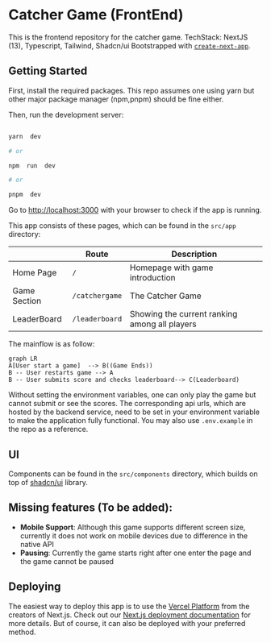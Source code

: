# Catcher Game (FrontEnd)

This is the frontend repository for the catcher game.
TechStack: NextJS (13), Typescript, Tailwind, Shadcn/ui
Bootstrapped with [`create-next-app`](https://github.com/vercel/next.js/tree/canary/packages/create-next-app).

## Getting Started

First, install the required packages. This repo assumes one using yarn but other major package manager (npm,pnpm) should be fine either.

Then, run the development server:

```bash

yarn  dev

# or

npm  run  dev

# or

pnpm  dev

```

Go to [http://localhost:3000](http://localhost:3000) with your browser to check if the app is running.

This app consists of these pages, which can be found in the `src/app` directory:

|              | Route          | Description                                   |
| ------------ | -------------- | --------------------------------------------- |
| Home Page    | `/`            | Homepage with game introduction               |
| Game Section | `/catchergame` | The Catcher Game                              |
| LeaderBoard  | `/leaderboard` | Showing the current ranking among all players |

The mainflow is as follow:

```mermaid
graph LR
A[User start a game]  --> B((Game Ends))
B -- User restarts game --> A
B -- User submits score and checks leaderboard--> C(Leaderboard)
```

Without setting the environment variables, one can only play the game but cannot submit or see the scores.
The corresponding api urls, which are hosted by the backend service, need to be set in your environment variable to make the application fully functional. You may also use `.env.example` in the repo as a reference.

## UI

Components can be found in the `src/components` directory, which builds on top of [shadcn/ui](https://github.com/shadcn/ui) library.

## Missing features (To be added):

- **Mobile Support**: Although this game supports different screen size, currently it does not work on mobile devices due to difference in the native API
- **Pausing**: Currently the game starts right after one enter the page and the game cannot be paused

## Deploying

The easiest way to deploy this app is to use the [Vercel Platform](https://vercel.com/new?utm_medium=default-template&filter=next.js&utm_source=create-next-app&utm_campaign=create-next-app-readme) from the creators of Next.js.
Check out our [Next.js deployment documentation](https://nextjs.org/docs/deployment) for more details.
But of course, it can also be deployed with your preferred method.
